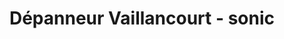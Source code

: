 ---
title: "Dépanneur Vaillancourt - sonic"
url: /alma/depanneur-vaillancourt-sonic/
shop: convenience
---